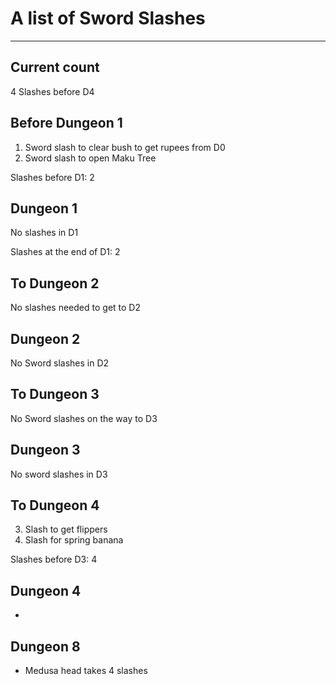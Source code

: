 # A list of Sword Slashes
---
## Current count

4 Slashes before D4

## Before Dungeon 1
1. Sword slash to clear bush to get rupees from D0
2. Sword slash to open Maku Tree


Slashes before D1: 2

## Dungeon 1
No slashes in D1

Slashes at the end of D1: 2

## To Dungeon 2
No slashes needed to get to D2

## Dungeon 2
No Sword slashes in D2

## To Dungeon 3
No Sword slashes on the way to D3

## Dungeon 3
No sword slashes in D3

## To Dungeon 4
3. Slash to get flippers
4. Slash for spring banana

Slashes before D3: 4

## Dungeon 4
-



## Dungeon 8
- Medusa head takes 4 slashes
